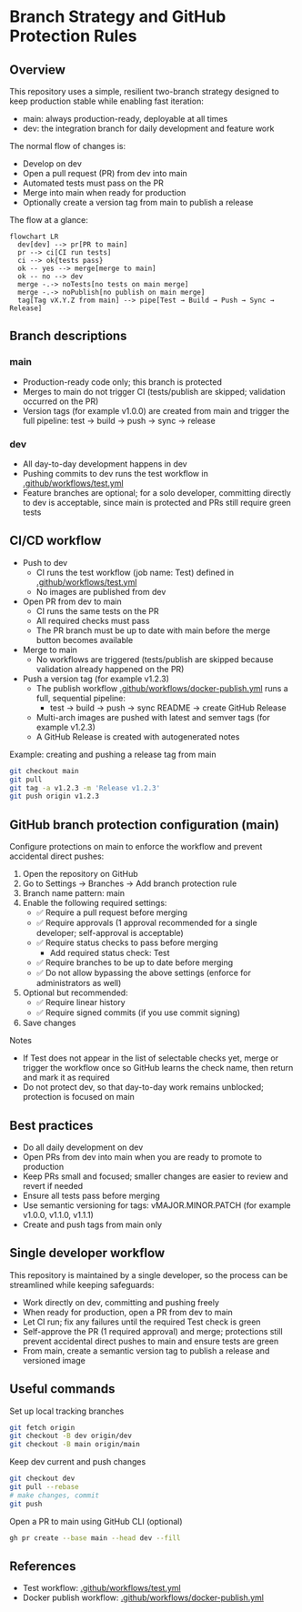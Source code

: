 # Branch Strategy and GitHub Protection Rules

## Overview

This repository uses a simple, resilient two-branch strategy designed to keep production stable while enabling fast iteration:

- main: always production-ready, deployable at all times
- dev: the integration branch for daily development and feature work

The normal flow of changes is:

- Develop on dev
- Open a pull request (PR) from dev into main
- Automated tests must pass on the PR
- Merge into main when ready for production
- Optionally create a version tag from main to publish a release

The flow at a glance:

```mermaid
flowchart LR
  dev[dev] --> pr[PR to main]
  pr --> ci[CI run tests]
  ci --> ok{tests pass}
  ok -- yes --> merge[merge to main]
  ok -- no --> dev
  merge -.-> noTests[no tests on main merge]
  merge -.-> noPublish[no publish on main merge]
  tag[Tag vX.Y.Z from main] --> pipe[Test → Build → Push → Sync → Release]
```

## Branch descriptions

### main

- Production-ready code only; this branch is protected
- Merges to main do not trigger CI (tests/publish are skipped; validation occurred on the PR)
- Version tags (for example v1.0.0) are created from main and trigger the full pipeline: test → build → push → sync → release

### dev

- All day-to-day development happens in dev
- Pushing commits to dev runs the test workflow in [.github/workflows/test.yml](.github/workflows/test.yml)
- Feature branches are optional; for a solo developer, committing directly to dev is acceptable, since main is protected and PRs still require green tests

## CI/CD workflow

- Push to dev
  - CI runs the test workflow (job name: Test) defined in [.github/workflows/test.yml](.github/workflows/test.yml)
  - No images are published from dev
- Open PR from dev to main
  - CI runs the same tests on the PR
  - All required checks must pass
  - The PR branch must be up to date with main before the merge button becomes available
- Merge to main
  - No workflows are triggered (tests/publish are skipped because validation already happened on the PR)
- Push a version tag (for example v1.2.3)
  - The publish workflow [.github/workflows/docker-publish.yml](.github/workflows/docker-publish.yml) runs a full, sequential pipeline:
    - test → build → push → sync README → create GitHub Release
  - Multi-arch images are pushed with latest and semver tags (for example v1.2.3)
  - A GitHub Release is created with autogenerated notes

Example: creating and pushing a release tag from main

```sh
git checkout main
git pull
git tag -a v1.2.3 -m 'Release v1.2.3'
git push origin v1.2.3
```

## GitHub branch protection configuration (main)

Configure protections on main to enforce the workflow and prevent accidental direct pushes:

1. Open the repository on GitHub
2. Go to Settings → Branches → Add branch protection rule
3. Branch name pattern: main
4. Enable the following required settings:
   - ✅ Require a pull request before merging
   - ✅ Require approvals (1 approval recommended for a single developer; self-approval is acceptable)
   - ✅ Require status checks to pass before merging
     - Add required status check: Test
   - ✅ Require branches to be up to date before merging
   - ✅ Do not allow bypassing the above settings (enforce for administrators as well)
5. Optional but recommended:
   - ✅ Require linear history
   - ✅ Require signed commits (if you use commit signing)
6. Save changes

Notes

- If Test does not appear in the list of selectable checks yet, merge or trigger the workflow once so GitHub learns the check name, then return and mark it as required
- Do not protect dev, so that day-to-day work remains unblocked; protection is focused on main

## Best practices

- Do all daily development on dev
- Open PRs from dev into main when you are ready to promote to production
- Keep PRs small and focused; smaller changes are easier to review and revert if needed
- Ensure all tests pass before merging
- Use semantic versioning for tags: vMAJOR.MINOR.PATCH (for example v1.0.0, v1.1.0, v1.1.1)
- Create and push tags from main only

## Single developer workflow

This repository is maintained by a single developer, so the process can be streamlined while keeping safeguards:

- Work directly on dev, committing and pushing freely
- When ready for production, open a PR from dev to main
- Let CI run; fix any failures until the required Test check is green
- Self-approve the PR (1 required approval) and merge; protections still prevent accidental direct pushes to main and ensure tests are green
- From main, create a semantic version tag to publish a release and versioned image

## Useful commands

Set up local tracking branches

```sh
git fetch origin
git checkout -B dev origin/dev
git checkout -B main origin/main
```

Keep dev current and push changes

```sh
git checkout dev
git pull --rebase
# make changes, commit
git push
```

Open a PR to main using GitHub CLI (optional)

```sh
gh pr create --base main --head dev --fill
```

## References

- Test workflow: [.github/workflows/test.yml](.github/workflows/test.yml)
- Docker publish workflow: [.github/workflows/docker-publish.yml](.github/workflows/docker-publish.yml)